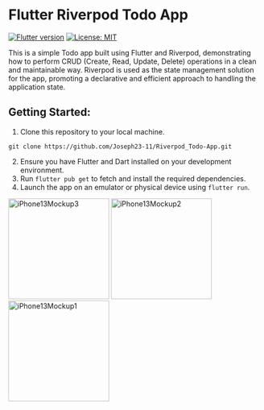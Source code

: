 # Flutter Riverpod Todo App

[![Flutter version](https://img.shields.io/badge/flutter-stable-blue?logo=flutter)](https://flutter.dev/docs/development/tools/sdk/releases)
[![License: MIT](https://img.shields.io/badge/license-MIT-purple.svg)](https://opensource.org/licenses/MIT)

This is a simple Todo app built using Flutter and Riverpod, demonstrating how to perform CRUD (Create, Read, Update, Delete) operations in a clean and maintainable way. Riverpod is used as the state management solution for the app, promoting a declarative and efficient approach to handling the application state.

## Getting Started:

1. Clone this repository to your local machine.

```
git clone https://github.com/Joseph23-11/Riverpod_Todo-App.git
```

2. Ensure you have Flutter and Dart installed on your development environment.
3. Run `flutter pub get` to fetch and install the required dependencies.
4. Launch the app on an emulator or physical device using `flutter run`.

<p align="left">
 <img width="200" alt="iPhone13Mockup3" src="https://github.com/Joseph23-11/Riverpod_Todo-App/assets/74229695/5b98eadf-42cd-4c02-b29f-dc184a76e6bb" />

<img width="200" alt="iPhone13Mockup2" src="https://github.com/Joseph23-11/Riverpod_Todo-App/assets/74229695/17af1470-10eb-4549-b58a-5dbabffa04e1" />
  
<img width="200" alt="iPhone13Mockup1" src="https://github.com/Joseph23-11/Riverpod_Todo-App/assets/74229695/82052599-ae53-4afd-91c7-56f9eac14724" />
</p>

